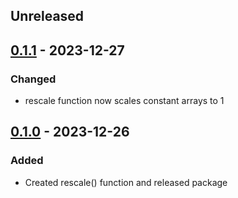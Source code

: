 ## Unreleased

## [0.1.1] - 2023-12-27
### Changed
- rescale function now scales constant arrays to 1


## [0.1.0] - 2023-12-26
### Added
- Created rescale() function and released package

[0.1.1]: https://github.com/fjying/PythonPackageWorkshop/releases/tag/v0.1.1
[0.1.0]: https://github.com/fjying/PythonPackageWorkshop/releases/tag/v0.1.0
